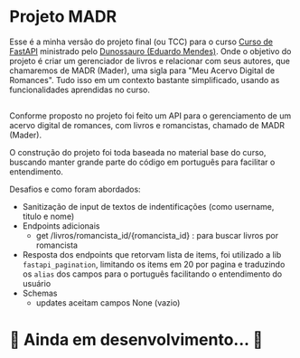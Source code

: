 # Projeto MADR 

Esse é a minha versão do projeto final (ou TCC) para o curso [Curso de FastAPI](https://github.com/dunossauro/fastapi-do-zero) ministrado pelo [Dunossauro (Eduardo Mendes)](https://dunossauro.comhttps://dunossauro.com). Onde o objetivo do projeto é criar um gerenciador de livros e relacionar com seus autores, que chamaremos de MADR (Mader), uma sigla para "Meu Acervo Digital de Romances". Tudo isso em um contexto bastante simplificado, usando as funcionalidades aprendidas no curso.

## 


Conforme proposto no projeto foi feito um API para o gerenciamento de um acervo digital de romances, com livros e romancistas, chamado de MADR (Mader).

O construção do projeto foi toda baseada no material base do curso, buscando manter grande parte do código em português para facilitar o entendimento.

Desafios e como foram abordados:
- Sanitização de input de textos de indentificações (como username, titulo e nome)
- Endpoints adicionais
    - get /livros/romancista_id/{romancista_id} : para buscar livros por romancista
- Resposta dos endpoints que retorvam lista de  items, foi utilizado a lib `fastapi_pagination`, limitando os items em 20 por pagina e traduzindo os `alias` dos campos para o português facilitando o entendimento do usuário
- Schemas
    - updates aceitam campos None (vazio)

# :construction: Ainda em desenvolvimento... :construction:

